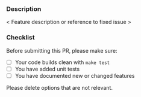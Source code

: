 ### Description
< Feature description or reference to fixed issue >

### Checklist
Before submitting this PR, please make sure:

- [ ] Your code builds clean with `make test`
- [ ] You have added unit tests
- [ ] You have documented new or changed features

Please delete options that are not relevant.
